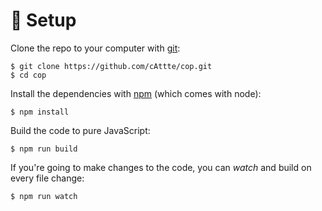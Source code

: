 # 🔨 Setup

Clone the repo to your computer with [git][]:

    $ git clone https://github.com/cAttte/cop.git
    $ cd cop

Install the dependencies with [npm][] (which comes with node):

    $ npm install

Build the code to pure JavaScript:

    $ npm run build

If you're going to make changes to the code, you can _watch_ and build on every file change:

    $ npm run watch

<!-- references -->

[git]: https://git-scm.com/
[npm]: https://www.npmjs.com/

